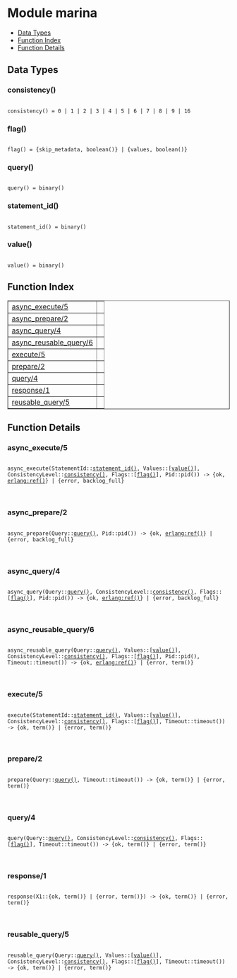 

# Module marina #
* [Data Types](#types)
* [Function Index](#index)
* [Function Details](#functions)



<a name="types"></a>

## Data Types ##




### <a name="type-consistency">consistency()</a> ###



<pre><code>
consistency() = 0 | 1 | 2 | 3 | 4 | 5 | 6 | 7 | 8 | 9 | 16
</code></pre>





### <a name="type-flag">flag()</a> ###



<pre><code>
flag() = {skip_metadata, boolean()} | {values, boolean()}
</code></pre>





### <a name="type-query">query()</a> ###



<pre><code>
query() = binary()
</code></pre>





### <a name="type-statement_id">statement_id()</a> ###



<pre><code>
statement_id() = binary()
</code></pre>





### <a name="type-value">value()</a> ###



<pre><code>
value() = binary()
</code></pre>


<a name="index"></a>

## Function Index ##


<table width="100%" border="1" cellspacing="0" cellpadding="2" summary="function index"><tr><td valign="top"><a href="#async_execute-5">async_execute/5</a></td><td></td></tr><tr><td valign="top"><a href="#async_prepare-2">async_prepare/2</a></td><td></td></tr><tr><td valign="top"><a href="#async_query-4">async_query/4</a></td><td></td></tr><tr><td valign="top"><a href="#async_reusable_query-6">async_reusable_query/6</a></td><td></td></tr><tr><td valign="top"><a href="#execute-5">execute/5</a></td><td></td></tr><tr><td valign="top"><a href="#prepare-2">prepare/2</a></td><td></td></tr><tr><td valign="top"><a href="#query-4">query/4</a></td><td></td></tr><tr><td valign="top"><a href="#response-1">response/1</a></td><td></td></tr><tr><td valign="top"><a href="#reusable_query-5">reusable_query/5</a></td><td></td></tr></table>


<a name="functions"></a>

## Function Details ##

<a name="async_execute-5"></a>

### async_execute/5 ###


<pre><code>
async_execute(StatementId::<a href="#type-statement_id">statement_id()</a>, Values::[<a href="#type-value">value()</a>], ConsistencyLevel::<a href="#type-consistency">consistency()</a>, Flags::[<a href="#type-flag">flag()</a>], Pid::pid()) -&gt; {ok, <a href="erlang.md#type-ref">erlang:ref()</a>} | {error, backlog_full}
</code></pre>
<br />


<a name="async_prepare-2"></a>

### async_prepare/2 ###


<pre><code>
async_prepare(Query::<a href="#type-query">query()</a>, Pid::pid()) -&gt; {ok, <a href="erlang.md#type-ref">erlang:ref()</a>} | {error, backlog_full}
</code></pre>
<br />


<a name="async_query-4"></a>

### async_query/4 ###


<pre><code>
async_query(Query::<a href="#type-query">query()</a>, ConsistencyLevel::<a href="#type-consistency">consistency()</a>, Flags::[<a href="#type-flag">flag()</a>], Pid::pid()) -&gt; {ok, <a href="erlang.md#type-ref">erlang:ref()</a>} | {error, backlog_full}
</code></pre>
<br />


<a name="async_reusable_query-6"></a>

### async_reusable_query/6 ###


<pre><code>
async_reusable_query(Query::<a href="#type-query">query()</a>, Values::[<a href="#type-value">value()</a>], ConsistencyLevel::<a href="#type-consistency">consistency()</a>, Flags::[<a href="#type-flag">flag()</a>], Pid::pid(), Timeout::timeout()) -&gt; {ok, <a href="erlang.md#type-ref">erlang:ref()</a>} | {error, term()}
</code></pre>
<br />


<a name="execute-5"></a>

### execute/5 ###


<pre><code>
execute(StatementId::<a href="#type-statement_id">statement_id()</a>, Values::[<a href="#type-value">value()</a>], ConsistencyLevel::<a href="#type-consistency">consistency()</a>, Flags::[<a href="#type-flag">flag()</a>], Timeout::timeout()) -&gt; {ok, term()} | {error, term()}
</code></pre>
<br />


<a name="prepare-2"></a>

### prepare/2 ###


<pre><code>
prepare(Query::<a href="#type-query">query()</a>, Timeout::timeout()) -&gt; {ok, term()} | {error, term()}
</code></pre>
<br />


<a name="query-4"></a>

### query/4 ###


<pre><code>
query(Query::<a href="#type-query">query()</a>, ConsistencyLevel::<a href="#type-consistency">consistency()</a>, Flags::[<a href="#type-flag">flag()</a>], Timeout::timeout()) -&gt; {ok, term()} | {error, term()}
</code></pre>
<br />


<a name="response-1"></a>

### response/1 ###


<pre><code>
response(X1::{ok, term()} | {error, term()}) -&gt; {ok, term()} | {error, term()}
</code></pre>
<br />


<a name="reusable_query-5"></a>

### reusable_query/5 ###


<pre><code>
reusable_query(Query::<a href="#type-query">query()</a>, Values::[<a href="#type-value">value()</a>], ConsistencyLevel::<a href="#type-consistency">consistency()</a>, Flags::[<a href="#type-flag">flag()</a>], Timeout::timeout()) -&gt; {ok, term()} | {error, term()}
</code></pre>
<br />


